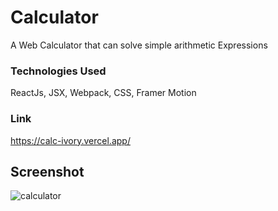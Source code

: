 # Calculator

A Web Calculator that can solve simple arithmetic Expressions
### Technologies Used
ReactJs, JSX, Webpack, CSS, Framer Motion

### Link
https://calc-ivory.vercel.app/

## Screenshot
![calculator](https://user-images.githubusercontent.com/85212070/209901337-0b56e144-dbc5-41ca-b541-2875e07f503b.png)
